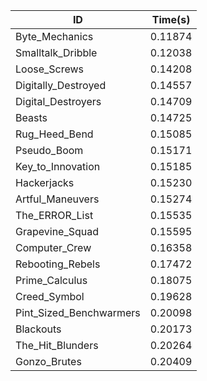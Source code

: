 |ID|Time(s)|
|-|-|
|Byte_Mechanics|0.11874|
|Smalltalk_Dribble|0.12038|
|Loose_Screws|0.14208|
|Digitally_Destroyed|0.14557|
|Digital_Destroyers|0.14709|
|Beasts|0.14725|
|Rug_Heed_Bend|0.15085|
|Pseudo_Boom|0.15171|
|Key_to_Innovation|0.15185|
|Hackerjacks|0.15230|
|Artful_Maneuvers|0.15274|
|The_ERROR_List|0.15535|
|Grapevine_Squad|0.15595|
|Computer_Crew|0.16358|
|Rebooting_Rebels|0.17472|
|Prime_Calculus|0.18075|
|Creed_Symbol|0.19628|
|Pint_Sized_Benchwarmers|0.20098|
|Blackouts|0.20173|
|The_Hit_Blunders|0.20264|
|Gonzo_Brutes|0.20409|
